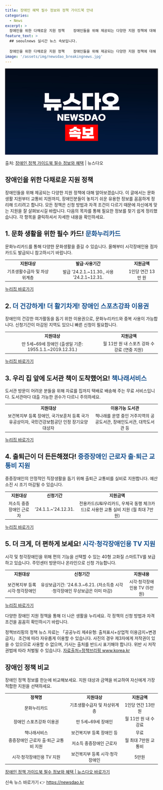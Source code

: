 ```yaml
---
title: 장애인 혜택 필수 정보와 정책 가이드북 안내
categories:
  - News
excerpt: >
  장애인을 위한 다채로운 지원 정책    장애인들을 위해 제공되는 다양한 지원 정책에 대해 알아보겠습니다.  …
feature_text: >
  ## seoulnews 실시간 뉴스 속보입니다.

  장애인을 위한 다채로운 지원 정책    장애인들을 위해 제공되는 다양한 지원 정책에 대해 알아보겠습니다.  …
image: '/assets/img/newsdao_breakingnews.jpg'
---
```


![뉴스다오 속보](/assets/img/newsdao_breakingnews.jpg)

<p>출처: <a href="https://newsdao.kr/3981" rel="dofollow">장애인 정책 가이드북 필수 정보와 혜택</a> | 뉴스다오</p>

<h2 data-ke-size="size26">장애인을 위한 다채로운 지원 정책</h2>
<p data-ke-size="size16">장애인들을 위해 제공되는 다양한 지원 정책에 대해 알아보겠습니다. 이 글에서는 문화생활 지원부터 교통비 지원까지, 장애인분들이 놓치기 쉬운 유용한 정보를 꼼꼼하게 정리해 드리려고 합니다. 모든 정책은 신청 방법과 자격 조건이 다르기 때문에 자신에게 맞는 지원을 잘 살펴보시길 바랍니다. 다음의 목차를 통해 필요한 정보를 찾기 쉽게 정리했습니다. 각 항목을 클릭하셔서 자세한 내용을 확인하세요.</p>

<h2 data-ke-size="size24">1. 문화 생활을 위한 필수 카드! <span style="color: #1a5490;">문화누리카드</span></h2>
<p data-ke-size="size16">문화누리카드를 통해 다양한 문화생활을 즐길 수 있습니다. 올해부터 시각장애인용 점자 카드도 발급되니 참고하시기 바랍니다.</p>

<table>
	<tr>
		<td style="text-align: center; height: 17px;"><b>지원대상</b></td>
		<td style="text-align: center; height: 17px;"><b>발급·사용기간</b></td>
		<td style="text-align: center; height: 17px;"><b>지원금액</b></td>
	</tr>
	<tr>
		<td style="text-align: center; height: 17px;">기초생활수급자 및 차상위계층</td>
		<td style="text-align: center; height: 17px;">발급 '24.2.1.~11.30., 사용 '24.2.1~12.31.</td>
		<td style="text-align: center; height: 17px;">1인당 연간 13만 원</td>
	</tr>
</table>
<p data-ke-size="size16"><a href="https://www.nurizip.go.kr/" rel="noopener noreferrer" target="_blank">누리집 바로가기</a></p>

<h2 data-ke-size="size24">2. <span style="color: #1a5490;">더 건강하게!</span> <span style="color: #1a5490;">더 활기차게!</span> <span style="color: #1a5490;">장애인 스포츠강좌 이용권</span></h2>
<p data-ke-size="size16">장애인의 건강한 여가활동을 돕기 위한 이용권으로, 문화누리카드와 중복 사용이 가능합니다. 신청기간이 마감된 지역도 있으니 빠른 신청이 필요합니다.</p>

<table>
	<tr>
		<td style="text-align: center; height: 17px;"><b>지원대상</b></td>
		<td style="text-align: center; height: 17px;"><b>지원금액</b></td>
	</tr>
	<tr>
		<td style="text-align: center; height: 17px;">만 5세~69세 장애인 (출생일 기준: 1955.1.1.~2019.12.31.)</td>
		<td style="text-align: center; height: 17px;">월 11만 원 내 스포츠 강좌 수강료 (연중 지원)</td>
	</tr>
</table>
<p data-ke-size="size16"><a href="https://www.nurizip.go.kr/" rel="noopener noreferrer" target="_blank">누리집 바로가기</a></p>

<h2 data-ke-size="size24">3. 우리 집 앞에 도서관 책이 도착했어요! <span style="color: #1a5490;">책나래서비스</span></h2>
<p data-ke-size="size16">도서관 방문이 어려운 분들을 위해 자료를 집까지 택배로 배송해 주는 무료 서비스입니다. 도서관마다 대출 가능한 권수가 다르니 주의하세요.</p>

<table>
	<tr>
		<td style="text-align: center; height: 17px;"><b>지원대상</b></td>
		<td style="text-align: center; height: 17px;"><b>이용가능 도서관</b></td>
	</tr>
	<tr>
		<td style="text-align: center; height: 17px;">보건복지부 등록 장애인, 국가보훈처 등록 국가유공상이자, 국민건강보험공단 인정 장기요양대상자</td>
		<td style="text-align: center; height: 17px;">책나래를 운영 중인 거주지역의 공공도서관, 장애인도서관, 대학도서관 등</td>
	</tr>
</table>
<p data-ke-size="size16"><a href="https://www.nurizip.go.kr/" rel="noopener noreferrer" target="_blank">누리집 바로가기</a></p>

<h2 data-ke-size="size24">4. 출퇴근이 더 든든해졌다! <span style="color: #1a5490;">중증장애인 근로자 출·퇴근 교통비 지원</span></h2>
<p data-ke-size="size16">중증장애인의 안정적인 직장생활을 돕기 위해 출퇴근 교통비를 실비로 지원합니다. 예산 소진 시 조기 마감될 수 있습니다.</p>

<table>
	<tr>
		<td style="text-align: center; height: 17px;"><b>지원대상</b></td>
		<td style="text-align: center; height: 17px;"><b>신청기간</b></td>
		<td style="text-align: center; height: 17px;"><b>지원금액</b></td>
	</tr>
	<tr>
		<td style="text-align: center; height: 17px;">저소득 중증장애인 근로자</td>
		<td style="text-align: center; height: 17px;">’24.1.1.~’24.12.31.</td>
		<td style="text-align: center; height: 17px;">전용카드(U&I우리카드, 우체국 동행 체크카드)로 사용한 교통 실비 지원 (월 최대 7만원)</td>
	</tr>
</table>
<p data-ke-size="size16"><a href="https://www.nurizip.go.kr/" rel="noopener noreferrer" target="_blank">누리집 바로가기</a></p>

<h2 data-ke-size="size24">5. 더 크게, 더 편하게 보세요! <span style="color: #1a5490;">시각·청각장애인용 TV 지원</span></h2>
<p data-ke-size="size16">시각 및 청각장애인을 위해 편의 기능을 선택할 수 있는 40형 고화질 스마트TV를 보급하고 있습니다. 주민센터 방문이나 온라인으로 신청 가능합니다.</p>

<table>
	<tr>
		<td style="text-align: center; height: 17px;"><b>지원대상</b></td>
		<td style="text-align: center; height: 17px;"><b>신청기간</b></td>
		<td style="text-align: center; height: 17px;"><b>지원내용</b></td>
	</tr>
	<tr>
		<td style="text-align: center; height: 17px;">보건복지부 등록 시각·청각장애인</td>
		<td style="text-align: center; height: 17px;">유상보급기간: '24.6.3.~6.21. (저소득층 시각·청각장애인 무상보급은 이미 마감)</td>
		<td style="text-align: center; height: 17px;">시각·청각장애인용 TV (5만원)</td>
	</tr>
</table>
<p data-ke-size="size16"><a href="https://www.nurizip.go.kr/" rel="noopener noreferrer" target="_blank">누리집 바로가기</a></p>

<p data-ke-size="size16">다양한 장애인 지원 정책을 통해 더 나은 생활을 누리세요. 각 정책의 신청 방법과 자격 조건을 꼼꼼히 확인하시기 바랍니다.</p>

<p data-ke-size="size16">정책브리핑의 정책 뉴스 자료는 「공공누리 제4유형: 출처표시+상업적 이용금지+변경금지」 조건에 따라 자유롭게 이용할 수 있습니다. 사진의 경우 제3자에게 저작권이 있을 수 있으므로 사용할 수 없으며, 기사는 출처를 반드시 표기해야 합니다. 위반 시 저작권법에 따라 처벌될 수 있습니다. <a href="https://www.korea.kr/" rel="noopener noreferrer" target="_blank">자료출처=정책브리핑 www.korea.kr</a></p>

<h2 data-ke-size="size24">장애인 정책 비교</h2>
<p data-ke-size="size16">장애인 정책 정보를 한눈에 비교해보세요. 지원 대상과 금액을 비교하여 자신에게 가장 적합한 지원을 선택하세요.</p>

<table>
	<tr>
		<td style="text-align: center; height: 17px;"><b>정책명</b></td>
		<td style="text-align: center; height: 17px;"><b>지원대상</b></td>
		<td style="text-align: center; height: 17px;"><b>지원금액</b></td>
	</tr>
	<tr>
		<td style="text-align: center; height: 17px;">문화누리카드</td>
		<td style="text-align: center; height: 17px;">기초생활수급자 및 차상위계층</td>
		<td style="text-align: center; height: 17px;">1인당 연간 13만 원</td>
	</tr>
	<tr>
		<td style="text-align: center; height: 17px;">장애인 스포츠강좌 이용권</td>
		<td style="text-align: center; height: 17px;">만 5세~69세 장애인</td>
		<td style="text-align: center; height: 17px;">월 11만 원 내 수강료</td>
	</tr>
	<tr>
		<td style="text-align: center; height: 17px;">책나래서비스</td>
		<td style="text-align: center; height: 17px;">보건복지부 등록 장애인 등</td>
		<td style="text-align: center; height: 17px;">무료</td>
	</tr>
	<tr>
		<td style="text-align: center; height: 17px;">중증장애인 근로자 출·퇴근 교통비 지원</td>
		<td style="text-align: center; height: 17px;">저소득 중증장애인 근로자</td>
		<td style="text-align: center; height: 17px;">월 최대 7만원 교통비</td>
	</tr>
	<tr>
		<td style="text-align: center; height: 17px;">시각·청각장애인용 TV 지원</td>
		<td style="text-align: center; height: 17px;">보건복지부 등록 시각·청각장애인</td>
		<td style="text-align: center; height: 17px;">5만원</td>
	</tr>
</table>

<p data-ke-size="size16"><a href="https://newsdao.kr/3981" rel="noopener noreferrer" target="_blank">장애인 정책 가이드북 필수 정보와 혜택 | 뉴스다오 바로가기</a></p> 

신속 뉴스 바로가기 👉 <a href="https://newsdao.kr" rel="dofollow">https://newsdao.kr</a>


